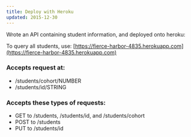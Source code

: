 ```yaml
---
title: Deploy with Heroku
updated: 2015-12-30
---
```


Wrote an API containing student information, and deployed onto heroku:

To query all students, use:
[https://fierce-harbor-4835.herokuapp.com](https://fierce-harbor-4835.herokuapp.com)

### Accepts request at:
* /students/cohort/NUMBER
* /students/id/STRING

### Accepts these types of requests:
* GET to /students, /students/id, and /students/cohort
* POST to /students
* PUT to /students/id
